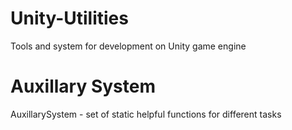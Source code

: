 # Unity-Utilities
Tools and system for development on Unity game engine

# Auxillary System
AuxillarySystem - set of static helpful functions for different tasks
